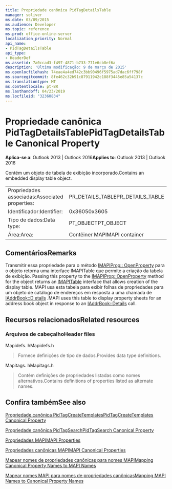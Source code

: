 ```yaml
---
title: Propriedade canônica PidTagDetailsTable
manager: soliver
ms.date: 03/09/2015
ms.audience: Developer
ms.topic: reference
ms.prod: office-online-server
localization_priority: Normal
api_name:
- PidTagDetailsTable
api_type:
- HeaderDef
ms.assetid: 7a0ccad3-f497-4871-b733-771e6cb8ef6a
description: 'Última modificação: 9 de março de 2015'
ms.openlocfilehash: 74eae4a4ed742c3bb90496f5975ad7dac6ff798f
ms.sourcegitcommit: 8fe462c32b91c87911942c188f3445e85a54137c
ms.translationtype: MT
ms.contentlocale: pt-BR
ms.lasthandoff: 04/23/2019
ms.locfileid: "32360834"
---
```

# <a name="pidtagdetailstable-canonical-property"></a><span data-ttu-id="74c06-103">Propriedade canônica PidTagDetailsTable</span><span class="sxs-lookup"><span data-stu-id="74c06-103">PidTagDetailsTable Canonical Property</span></span>

  
  
<span data-ttu-id="74c06-104">**Aplica-se a**: Outlook 2013 | Outlook 2016</span><span class="sxs-lookup"><span data-stu-id="74c06-104">**Applies to**: Outlook 2013 | Outlook 2016</span></span> 
  
<span data-ttu-id="74c06-105">Contém um objeto de tabela de exibição incorporado.</span><span class="sxs-lookup"><span data-stu-id="74c06-105">Contains an embedded display table object.</span></span>
  
|||
|:-----|:-----|
|<span data-ttu-id="74c06-106">Propriedades associadas:</span><span class="sxs-lookup"><span data-stu-id="74c06-106">Associated properties:</span></span>  <br/> |<span data-ttu-id="74c06-107">PR_DETAILS_TABLE</span><span class="sxs-lookup"><span data-stu-id="74c06-107">PR_DETAILS_TABLE</span></span>  <br/> |
|<span data-ttu-id="74c06-108">Identificador:</span><span class="sxs-lookup"><span data-stu-id="74c06-108">Identifier:</span></span>  <br/> |<span data-ttu-id="74c06-109">0x3605</span><span class="sxs-lookup"><span data-stu-id="74c06-109">0x3605</span></span>  <br/> |
|<span data-ttu-id="74c06-110">Tipo de dados:</span><span class="sxs-lookup"><span data-stu-id="74c06-110">Data type:</span></span>  <br/> |<span data-ttu-id="74c06-111">PT_OBJECT</span><span class="sxs-lookup"><span data-stu-id="74c06-111">PT_OBJECT</span></span>  <br/> |
|<span data-ttu-id="74c06-112">Área:</span><span class="sxs-lookup"><span data-stu-id="74c06-112">Area:</span></span>  <br/> |<span data-ttu-id="74c06-113">Contêiner MAPI</span><span class="sxs-lookup"><span data-stu-id="74c06-113">MAPI container</span></span>  <br/> |
   
## <a name="remarks"></a><span data-ttu-id="74c06-114">Comentários</span><span class="sxs-lookup"><span data-stu-id="74c06-114">Remarks</span></span>

<span data-ttu-id="74c06-115">Transmitir essa propriedade para o método [IMAPIProp:: OpenProperty](imapiprop-openproperty.md) para o objeto retorna uma interface IMAPITable que permite a criação da tabela de exibição. [](imapitableiunknown.md)</span><span class="sxs-lookup"><span data-stu-id="74c06-115">Passing this property to the [IMAPIProp::OpenProperty](imapiprop-openproperty.md) method for the object returns an [IMAPITable](imapitableiunknown.md) interface that allows creation of the display table.</span></span> <span data-ttu-id="74c06-116">MAPI usa esta tabela para exibir folhas de propriedades para um objeto de catálogo de endereços em resposta a uma chamada de [IAddrBook::D etails](iaddrbook-details.md) .</span><span class="sxs-lookup"><span data-stu-id="74c06-116">MAPI uses this table to display property sheets for an address book object in response to an [IAddrBook::Details](iaddrbook-details.md) call.</span></span> 
  
## <a name="related-resources"></a><span data-ttu-id="74c06-117">Recursos relacionados</span><span class="sxs-lookup"><span data-stu-id="74c06-117">Related resources</span></span>

### <a name="header-files"></a><span data-ttu-id="74c06-118">Arquivos de cabeçalho</span><span class="sxs-lookup"><span data-stu-id="74c06-118">Header files</span></span>

<span data-ttu-id="74c06-119">Mapidefs. h</span><span class="sxs-lookup"><span data-stu-id="74c06-119">Mapidefs.h</span></span>
  
> <span data-ttu-id="74c06-120">Fornece definições de tipo de dados.</span><span class="sxs-lookup"><span data-stu-id="74c06-120">Provides data type definitions.</span></span>
    
<span data-ttu-id="74c06-121">Mapitags. h</span><span class="sxs-lookup"><span data-stu-id="74c06-121">Mapitags.h</span></span>
  
> <span data-ttu-id="74c06-122">Contém definições de propriedades listadas como nomes alternativos.</span><span class="sxs-lookup"><span data-stu-id="74c06-122">Contains definitions of properties listed as alternate names.</span></span>
    
## <a name="see-also"></a><span data-ttu-id="74c06-123">Confira também</span><span class="sxs-lookup"><span data-stu-id="74c06-123">See also</span></span>



[<span data-ttu-id="74c06-124">Propriedade canônica PidTagCreateTemplates</span><span class="sxs-lookup"><span data-stu-id="74c06-124">PidTagCreateTemplates Canonical Property</span></span>](pidtagcreatetemplates-canonical-property.md)
  
[<span data-ttu-id="74c06-125">Propriedade canônica PidTagSearch</span><span class="sxs-lookup"><span data-stu-id="74c06-125">PidTagSearch Canonical Property</span></span>](pidtagsearch-canonical-property.md)


[<span data-ttu-id="74c06-126">Propriedades MAPI</span><span class="sxs-lookup"><span data-stu-id="74c06-126">MAPI Properties</span></span>](mapi-properties.md)
  
[<span data-ttu-id="74c06-127">Propriedades canônicas MAPI</span><span class="sxs-lookup"><span data-stu-id="74c06-127">MAPI Canonical Properties</span></span>](mapi-canonical-properties.md)
  
[<span data-ttu-id="74c06-128">Mapear nomes de propriedades canônicas para nomes MAPI</span><span class="sxs-lookup"><span data-stu-id="74c06-128">Mapping Canonical Property Names to MAPI Names</span></span>](mapping-canonical-property-names-to-mapi-names.md)
  
[<span data-ttu-id="74c06-129">Mapear nomes MAPI para nomes de propriedades canônicas</span><span class="sxs-lookup"><span data-stu-id="74c06-129">Mapping MAPI Names to Canonical Property Names</span></span>](mapping-mapi-names-to-canonical-property-names.md)

